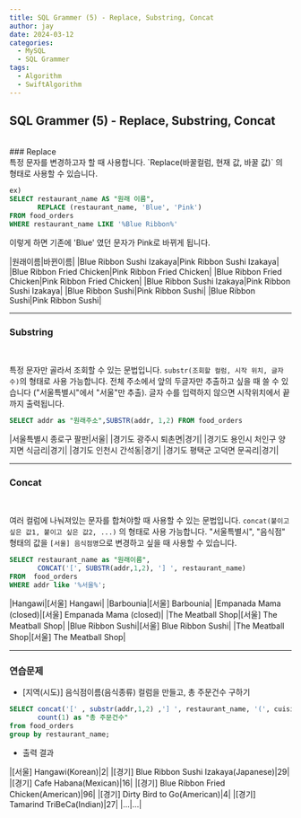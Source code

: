 ```yaml
---
title: SQL Grammer (5) - Replace, Substring, Concat
author: jay
date: 2024-03-12
categories:
  - MySQL
  - SQL Grammer
tags:
  - Algorithm
  - SwiftAlgorithm
---
```

## **SQL Grammer (5) - Replace, Substring, Concat**
<br />
### Replace
<br />
특정 문자를 변경하고자 할 때 사용합니다. `Replace(바꿀컬럼, 현재 값, 바꿀 값)` 의 형태로 사용할 수 있습니다.

```sql
ex)
SELECT restaurant_name AS "원래 이름",  
       REPLACE (restaurant_name, 'Blue', 'Pink')  
FROM food_orders  
WHERE restaurant_name LIKE '%Blue Ribbon%'
```

이렇게 하면 기존에 'Blue' 였던 문자가 Pink로 바뀌게 됩니다.


|원래이름|바뀐이름|
|Blue Ribbon Sushi Izakaya|Pink Ribbon Sushi Izakaya|
|Blue Ribbon Fried Chicken|Pink Ribbon Fried Chicken|
|Blue Ribbon Fried Chicken|Pink Ribbon Fried Chicken|
|Blue Ribbon Sushi Izakaya|Pink Ribbon Sushi Izakaya|
|Blue Ribbon Sushi|Pink Ribbon Sushi|
|Blue Ribbon Sushi|Pink Ribbon Sushi|


---

### Substring
<br />

특정 문자만 골라서 조회할 수 있는 문법입니다. `substr(조회할 컬럼, 시작 위치, 글자 수)`의 형태로 사용 가능합니다. 전체 주소에서 앞의 두글자만 추출하고 싶을 때 쓸 수 있습니다 ("서울특별시"에서 "서울"만 추출). 글자 수를 입력하지 않으면 시작위치에서 끝까지 출력됩니다.

```sql
SELECT addr as "원래주소",SUBSTR(addr, 1,2) FROM food_orders
```

|서울특별시 종로구 팔판|서울|
|경기도 광주시 퇴촌면|경기|
|경기도 용인시 처인구 양지면 식금리|경기|
|경기도 인천시 간석동|경기|
|경기도 평택군 고덕면 문곡리|경기|


---

### Concat
<br />

여러 컬럼에 나눠져있는 문자를 합쳐야할 때 사용할 수 있는 문법입니다. `concat(붙이고 싶은 값1, 붙이고 싶은 값2, ...)` 의 형태로 사용 가능합니다. "서울특별시", "음식점" 형태의 값을 `[서울] 음식점명`으로 변경하고 싶을 때 사용할 수 있습니다.

```sql
SELECT restaurant_name as "원래이름",  
       CONCAT('[', SUBSTR(addr,1,2), '] ', restaurant_name)  
FROM  food_orders  
WHERE addr like '%서울%';
```

|Hangawi|[서울] Hangawi|
|Barbounia|[서울] Barbounia|
|Empanada Mama (closed)|[서울] Empanada Mama (closed)|
|The Meatball Shop|[서울] The Meatball Shop|
|Blue Ribbon Sushi|[서울] Blue Ribbon Sushi|
|The Meatball Shop|[서울] The Meatball Shop|


---

### 연습문제

- [지역(시도)] 음식점이름(음식종류) 컬럼을 만들고, 총 주문건수 구하기

```sql
SELECT concat('[' , substr(addr,1,2) ,'] ', restaurant_name, '(', cuisine_type, ')') as "음식점 상세",  
       count(1) as "총 주문건수"  
from food_orders  
group by restaurant_name;
```

- 출력 결과


|[서울] Hangawi(Korean)|2|
|[경기] Blue Ribbon Sushi Izakaya(Japanese)|29|
|[경기] Cafe Habana(Mexican)|16|
|[경기] Blue Ribbon Fried Chicken(American)|96|
|[경기] Dirty Bird to Go(American)|4|
|[경기] Tamarind TriBeCa(Indian)|27|
|...|...|
